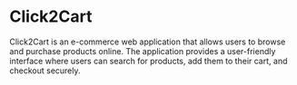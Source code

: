 # Click2Cart
Click2Cart is an e-commerce web application that allows users to browse and purchase products online. The application provides a user-friendly interface where users can search for products, add them to their cart, and checkout securely.
